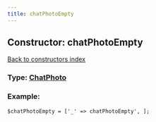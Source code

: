 ```yaml
---
title: chatPhotoEmpty
---
```

## Constructor: chatPhotoEmpty  
[Back to constructors index](index.md)






### Type: [ChatPhoto](../types/ChatPhoto.md)


### Example:

```
$chatPhotoEmpty = ['_' => chatPhotoEmpty', ];
```